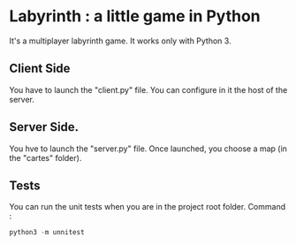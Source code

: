 # Labyrinth : a little game in Python

It's a multiplayer labyrinth game. It works only with Python 3.

## Client Side

You have to launch the "client.py" file. You can configure in it the host of the server.

## Server Side.

You hve to launch the "server.py" file. Once launched, you choose a map (in the "cartes" folder).

## Tests

You can run the unit tests when you are in the project root folder. Command :

```python
python3 -m unnitest
```
